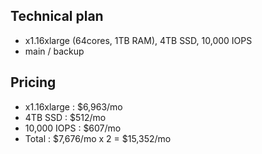 ## Technical plan
* x1.16xlarge (64cores, 1TB RAM), 4TB SSD, 10,000 IOPS
* main / backup
## Pricing
* x1.16xlarge : $6,963/mo
* 4TB SSD : $512/mo
* 10,000 IOPS : $607/mo
* Total : $7,676/mo x 2 = $15,352/mo
